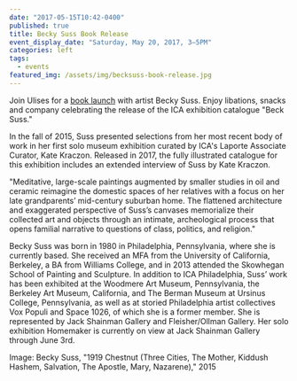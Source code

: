 ```yaml
---
date: "2017-05-15T10:42-0400"
published: true
title: Becky Suss Book Release
event_display_date: "Saturday, May 20, 2017, 3–5PM"
categories: left
tags:
  - events
featured_img: /assets/img/becksuss-book-release.jpg
---
```


Join Ulises for a [book launch](https://www.facebook.com/events/475958902735805/) with artist Becky Suss. Enjoy libations, snacks and company celebrating the release of the ICA exhibition catalogue "Beck Suss."

In the fall of 2015, Suss presented selections from her most recent body of work in her first solo museum exhibition curated by ICA's Laporte Associate Curator, Kate Kraczon. Released in 2017, the fully illustrated catalogue for this exhibition includes an extended interview of Suss by Kate Kraczon.

"Meditative, large-scale paintings augmented by smaller studies in oil and ceramic reimagine the domestic spaces of her relatives with a focus on her late grandparents’ mid-century suburban home. The flattened architecture and exaggerated perspective of Suss’s canvases memorialize their collected art and objects through an intimate, archeological process that opens familial narrative to questions of class, politics, and religion."

Becky Suss was born in 1980 in Philadelphia, Pennsylvania, where she is currently based. She received an MFA from the University of California, Berkeley, a BA from Williams College, and in 2013 attended the Skowhegan School of Painting and Sculpture. In addition to ICA Philadelphia, Suss’ work has been exhibited at the Woodmere Art Museum, Pennsylvania, the Berkeley Art Museum, California, and The Berman Museum at Ursinus College, Pennsylvania, as well as at storied Philadelphia artist collectives Vox Populi and Space 1026, of which she is a former member. She is represented by Jack Shainman Gallery and Fleisher/Ollman Gallery. Her solo exhibition Homemaker is currently on view at Jack Shainman Gallery through June 3rd.

Image: Becky Suss, "1919 Chestnut (Three Cities, The Mother, Kiddush Hashem, Salvation, The Apostle, Mary, Nazarene)," 2015
